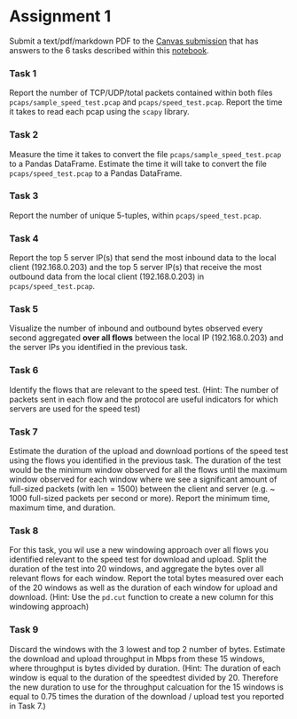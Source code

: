 # Assignment 1

Submit a text/pdf/markdown PDF to the [Canvas submission](https://ucsb.instructure.com/courses/22781/assignments/280728) that has answers to the 6 tasks described within this [notebook](./exploratory_data_analysis.ipynb).

### Task 1
Report the number of TCP/UDP/total packets contained within both files `pcaps/sample_speed_test.pcap` and `pcaps/speed_test.pcap`. Report the time it takes to read each pcap using the `scapy` library. 

### Task 2
Measure the time it takes to convert the file `pcaps/sample_speed_test.pcap` to a Pandas DataFrame. Estimate the time it will take to convert the file `pcaps/speed_test.pcap` to a Pandas DataFrame.

### Task 3
Report the number of unique 5-tuples, within `pcaps/speed_test.pcap`. 

### Task 4
Report the top 5 server IP(s) that send the most inbound data to the local client (192.168.0.203) and the top 5 server IP(s) that receive the most outbound data from the local client (192.168.0.203) in `pcaps/speed_test.pcap`.

### Task 5
Visualize the number of inbound and outbound bytes observed every second aggregated **over all flows** between the local IP (192.168.0.203) and the server IPs you identified in the previous task. 

### Task 6
Identify the flows that are relevant to the speed test. (Hint: The number of packets sent in each flow and the protocol are useful indicators for which servers are used for the speed test)

### Task 7
Estimate the duration of the upload and download portions of the speed test using the flows you identified in the previous task. The duration of the test would be the minimum window observed for all the flows until the maximum window observed for each window where we see a significant amount of full-sized packets (with len = 1500) between the client and server (e.g. ~ 1000 full-sized packets per second or more). Report the minimum time, maximum time, and duration.

### Task 8
For this task, you wil use a new windowing approach over all flows you identified relevant to the speed test for download and upload. Split the duration of the test into 20 windows, and aggregate the bytes over all relevant flows for each window. Report the total bytes measured over each of the 20 windows as well as the duration of each window for upload and download. (Hint: Use the `pd.cut` function to create a new column for this windowing approach)

### Task 9
Discard the windows with the 3 lowest and top 2 number of bytes. Estimate the download and upload throughput in Mbps from these 15 windows, where throughput is bytes divided by duration. (Hint: The duration of each window is equal to the duration of the speedtest divided by 20. Therefore the new duration to use for the throughput calcuation for the 15 windows is equal to 0.75 times the duration of the download / upload test you reported in Task 7.)

